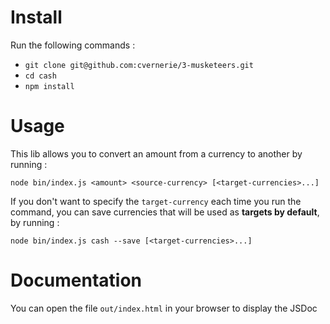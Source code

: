 Install
==

Run the following commands :

+ ``git clone git@github.com:cvernerie/3-musketeers.git``
+ ``cd cash`` 
+ ``npm install``   

Usage
== 

This lib allows you to convert an amount from a currency to another by running :  
  
``node bin/index.js <amount> <source-currency> [<target-currencies>...]``

If you don't want to specify the ``target-currency`` each time you run the command, you can save currencies that will be used as **targets by default**, by running :  

``node bin/index.js cash --save [<target-currencies>...]``

Documentation
==

You can open the file `out/index.html` in your browser to display the JSDoc